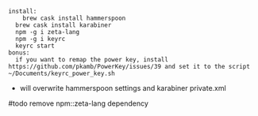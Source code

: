 ```
install:
	brew cask install hammerspoon
  brew cask install karabiner
  npm -g i zeta-lang
  npm -g i keyrc
  keyrc start
bonus:
  if you want to remap the power key, install https://github.com/pkamb/PowerKey/issues/39 and set it to the script ~/Documents/keyrc_power_key.sh
```

* will overwrite hammerspoon settings and karabiner private.xml

\#todo remove npm::zeta-lang dependency
